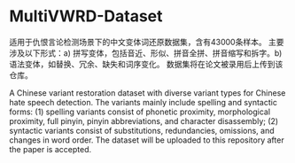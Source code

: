 # MultiVWRD-Dataset

适用于仇恨言论检测场景下的中文变体词还原数据集，含有43000条样本。
主要涉及以下形式：a) 拼写变体，包括音近、形似、拼音全拼、拼音缩写和拆字。b) 语法变体，如替换、冗余、缺失和词序变化。
数据集将在论文被录用后上传到该仓库。

A Chinese variant restoration dataset with diverse variant types for Chinese hate speech detection.
The variants mainly include spelling and syntactic forms: (1) spelling variants consist of phonetic proximity, morphological proximity, full pinyin, pinyin abbreviations, and character disassembly; (2) syntactic variants consist of substitutions, redundancies, omissions, and changes in word order.
The dataset will be uploaded to this repository after the paper is accepted.
